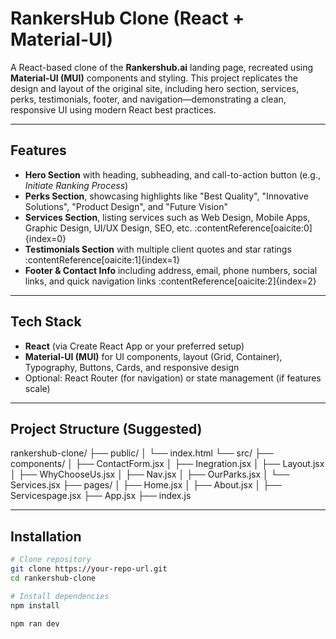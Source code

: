 # RankersHub Clone (React + Material-UI)

A React-based clone of the **Rankershub.ai** landing page, recreated using **Material-UI (MUI)** components and styling. This project replicates the design and layout of the original site, including hero section, services, perks, testimonials, footer, and navigation—demonstrating a clean, responsive UI using modern React best practices.

---

##  Features

- **Hero Section** with heading, subheading, and call-to-action button (e.g., *Initiate Ranking Process*)
- **Perks Section**, showcasing highlights like "Best Quality", "Innovative Solutions", "Product Design", and "Future Vision"
- **Services Section**, listing services such as Web Design, Mobile Apps, Graphic Design, UI/UX Design, SEO, etc. :contentReference[oaicite:0]{index=0}
- **Testimonials Section** with multiple client quotes and star ratings :contentReference[oaicite:1]{index=1}
- **Footer & Contact Info** including address, email, phone numbers, social links, and quick navigation links :contentReference[oaicite:2]{index=2}

---

##  Tech Stack

- **React** (via Create React App or your preferred setup)
- **Material-UI (MUI)** for UI components, layout (Grid, Container), Typography, Buttons, Cards, and responsive design
- Optional: React Router (for navigation) or state management (if features scale)

---

##  Project Structure (Suggested)

rankershub-clone/
├── public/
│ └── index.html
└── src/
├── components/
│ ├── ContactForm.jsx
│ ├── Inegration.jsx
│ ├── Layout.jsx
│ ├── WhyChooseUs.jsx
│ ├── Nav.jsx
│ ├── OurParks.jsx
│ └── Services.jsx
├── pages/
│ ├── Home.jsx
│ ├── About.jsx
│ ├── Servicespage.jsx
├── App.jsx
├── index.js

---

##  Installation

```bash
# Clone repository
git clone https://your-repo-url.git
cd rankershub-clone

# Install dependencies
npm install

npm ran dev